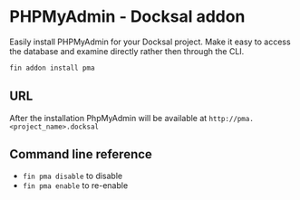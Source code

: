 # PHPMyAdmin - Docksal addon

Easily install PHPMyAdmin for your Docksal project. Make it easy to access the database and examine directly rather then through the CLI.

```bash
fin addon install pma
```

## URL

After the installation PhpMyAdmin will be available at `http://pma.<project_name>.docksal`

## Command line reference

- `fin pma disable` to disable
- `fin pma enable` to re-enable
